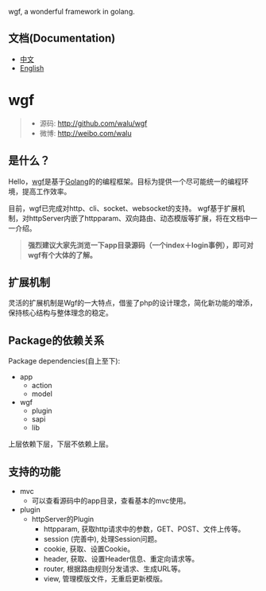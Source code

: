 
wgf, a wonderful framework in golang.

## 文档(Documentation)

* [中文](<docs/cn.md>)
* [English](<docs/en.md>)

# wgf

> * 源码: http://github.com/walu/wgf
> * 微博: http://weibo.com/walu

## 是什么？

Hello，[wgf](<http://github.com/walu/wgf>)是基于[Golang](<golang.org>)的的编程框架。目标为提供一个尽可能统一的编程环境，提高工作效率。

目前，wgf已完成对http、cli、socket、websocket的支持。
wgf基于扩展机制，对httpServer内嵌了httpparam、双向路由、动态模版等扩展，将在文档中一一介绍。

> **强烈建议大家先浏览一下app目录源码（一个index＋login事例），即可对wgf有个大体的了解。**

## 扩展机制

灵活的扩展机制是Wgf的一大特点，借鉴了php的设计理念，简化新功能的增添，保持核心结构与整体理念的稳定。

## Package的依赖关系

Package dependencies(自上至下):

* app
	* action
	* model
* wgf
	* plugin
	* sapi
	* lib

上层依赖下层，下层不依赖上层。

## 支持的功能

* mvc
	* 可以查看源码中的app目录，查看基本的mvc使用。
* plugin
	* httpServer的Plugin
		* httpparam, 获取http请求中的参数，GET、POST、文件上传等。
		* session (完善中), 处理Session问题。
		* cookie, 获取、设置Cookie。
		* header, 获取、设置Header信息、重定向请求等。
		* router, 根据路由规则分发请求、生成URL等。
		* view, 管理模版文件，无重启更新模版。

